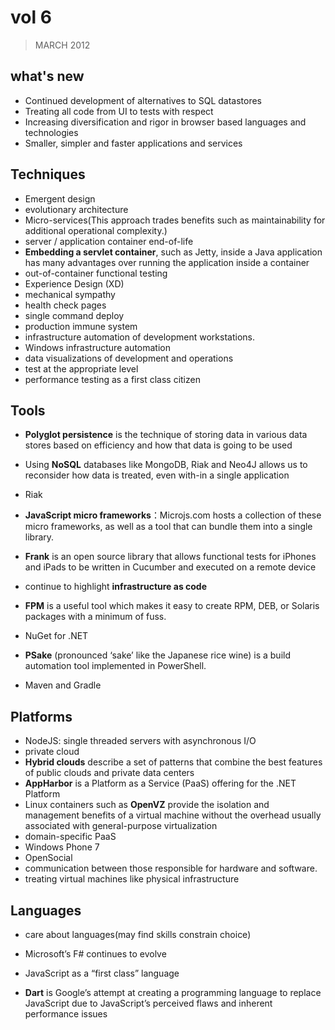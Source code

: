 # vol 6

> MARCH 2012



## what's new

- Continued development of alternatives to SQL datastores
- Treating all code from UI to tests with respect
- Increasing diversification and rigor in browser based languages and technologies
- Smaller, simpler and faster applications and services



## Techniques

- Emergent design
- evolutionary architecture
- Micro-services(This approach trades benefits such as maintainability for additional operational complexity.)
- server / application container end-of-life
- **Embedding a servlet container**, such as Jetty, inside a Java application has many advantages over running the application inside a container
- out-of-container functional testing
- Experience Design (XD)
- mechanical sympathy
- health check pages
- single command deploy
- production immune system
- infrastructure automation of development workstations.
- Windows infrastructure automation
- data visualizations of development and operations
- test at the appropriate level
- performance testing as a first class citizen



##  Tools

- **Polyglot persistence** is the technique of storing data in various data stores based on efficiency and how that data is going to be used
- Using **NoSQL** databases like MongoDB, Riak and Neo4J allows us to reconsider how data is treated, even with-in a single application
- Riak
- **JavaScript micro frameworks**：Microjs.com hosts a collection of these micro frameworks, as well as a tool that can bundle them into a single library.
- **Frank** is an open source library that allows functional tests for iPhones and iPads to be written in Cucumber and executed on a remote device

- continue to highlight **infrastructure as code**
- **FPM** is a useful tool which makes it easy to create RPM, DEB, or Solaris packages with a minimum of fuss.
-  NuGet for .NET
- **PSake** (pronounced ‘sake’ like the Japanese rice wine) is a build automation tool implemented in PowerShell.
- Maven and Gradle



## Platforms

- NodeJS: single threaded servers with asynchronous I/O 
- private cloud
- **Hybrid clouds** describe a set of patterns that combine the best features of public clouds and private data centers
- **AppHarbor** is a Platform as a Service (PaaS) offering for the .NET Platform
- Linux containers such as **OpenVZ** provide the isolation and management benefits of a virtual machine without the overhead usually associated with general-purpose virtualization
- domain-specific PaaS
- Windows Phone 7
- OpenSocial
- communication between those responsible for hardware and software.
- treating virtual machines like physical infrastructure

## Languages

- care about languages(may find skills constrain choice)
- Microsoft’s F# continues to evolve
- JavaScript as a “first class” language

- **Dart** is Google’s attempt at creating a programming language to replace JavaScript due to JavaScript’s perceived flaws and
  inherent performance issues